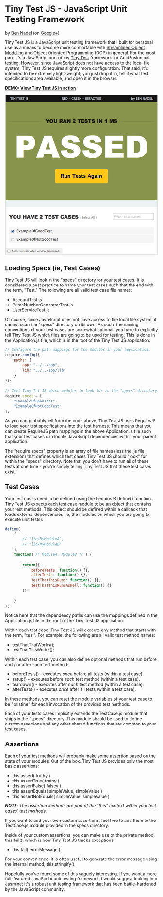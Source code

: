 
# Tiny Test JS - JavaScript Unit Testing Framework

by [Ben Nadel][bennadel] (on [Google+][google-plus])

Tiny Test JS is a JavaScript unit testing framework that I built for personal use as a 
means to become more comfortable with [Streamlined Object Modeling][streamlined] and 
Object Oriented Programming (OOP) in general. For the most part, it's a JavaScript port
of my [Tiny Test][tinytest] framework for ColdFusion unit testing. However, since 
JavaScript does not have access to the local file system, Tiny Test JS requires slightly
more configuration. That said, it's intended to be extremely light-weight; you just drop
it in, tell it what test specifications area available, and open it in the browser.

__[DEMO: View Tiny Test JS in action][demo]__

![Tiny Test JS in action][screenshot]

## Loading Specs (ie, Test Cases)

Tiny Test JS will look in the "specs" directory for your test cases. It is considered a
best practice to name your test cases such that the end with the term, "Test." The 
following are all valid test case file names:

* AccountTest.js
* PrimeNumberGeneratorTest.js
* UserServiceTest.js

Of course, since JavaScript does not have access to the local file system, it cannot 
scan the "specs" directory on its own. As such, the naming conventions of your test cases
are somewhat optional; you have to explicitly tell Tiny Test JS which files are going to 
be used for testing. This is done in the Application.js file, which is in the root of the
Tiny Test JS application:

```JavaScript
// Configure the path mappings for the modules in your application.
require.config({
	paths: {
		app: "../../app",
		lib: "../../app/lib"
	}
});

// Tell Tiny Tst JS which modules to look for in the "specs" directory.
require.specs = [
	"ExampleOfGoodTest",
	"ExampleOfNotGoodTest"
];
```

As you can probably tell from the code above, Tiny Test JS uses RequireJS to load your
test specifications into the test harness. This means that you can create RequireJS path 
mappings in the above Application.js file such that your test cases can locate JavaScript
dependencies within your parent application.

The "require.specs" property is an array of file names (less the .js file extension) that
defines which test cases Tiny Test JS should "look" for within the "specs" directory. 
Note that you don't have to run all of these tests at one time - you're simply telling 
Tiny Test JS that these test cases exist.

## Test Cases

Your test cases need to be defined using the RequireJS define() function. Tiny Test JS
expects each test case module to be an object that contains your test methods. This 
object should be defined within a callback that loads external dependencies (ie, the 
modules on which you are going to execute unit tests):

```JavaScript
define(
	[
		// "lib/MyModuleA",
		// "lib/MyModuleB"
	],
	function( /* ModuleA, ModuleB */ ) {

		return({
			beforeTests: function() {},
			afterTests: function() {},
			testThatThisRuns: function() {},
			testThatThisRunsAsWell: function() {}
		});

	}
);
```

Notice here that the dependency paths can use the mappings defined in the Application.js
file in the root of the Tiny Test JS application.

Within each test case, Tiny Test JS will execute any method that starts with the term,
"test". For example, the following are all valid test method names:

* testThatThatWorks();
* testThatThisWorks();

Within each test case, you can also define optional methods that run before and / or 
after each test method:

* beforeTests() - executes _once_ before all tests (within a test case).
* setup() - executes before _each_ test method (within a test case).
* teardown() - executes after _each_ test method (within a test case).
* afterTests() - executes _once_ after all tests (within a test case).

In these methods, you can reset the module variables of your test case to be "pristine" 
for each invocation of the provided test methods.

Each of your tests cases implicitly extends the TestCase.js module that ships in the 
"specs" directory. This module should be used to define custom assertions and any other
shared functions that are common to your test cases. 

## Assertions

Each of your test methods will probably make some assertion based on the state of your
modules. Out of the box, Tiny Test JS provides only the most basic assertions:

* this.assert( truthy )
* this.assertTrue( truthy )
* this.assertFalse( falsey )
* this.assertEquals( simpleValue, simpleValue )
* this.assertNotEquals( simpleValue, simpleValue )

_**NOTE**: The assertion methods are part of the "this" context within your test cases'
test methods._

If you want to add your own custom assertions, feel free to add them to the TestCase.js
module provided in the specs directory.

Inside of your custom assertions, you can make use of the private method, this.fail(), 
which is how Tiny Test JS tracks exceptions:

* this.fail( errorMessage )

For your convenience, it is often useful to generate the error message using the internal
method, this.stringify(). 

Hopefully you've found some of this vaguely interesting. If you want a more full-featured
JavaScript unit testing framework, I would suggest looking into [Jasmine][jasmine]; it's
a robust unit testing framework that has been battle-hardened by the JavaScript 
community.


[bennadel]: http://www.bennadel.com
[google-plus]: https://plus.google.com/108976367067760160494?rel=author
[streamlined]: https://github.com/bennadel/Streamlined-Object-Modeling
[tinytest]: https://github.com/bennadel/TinyTest
[screenshot]: ./tinytest/screenshots/pass.png?raw=true
[demo]: http://bennadel.github.io/TinyTestJS/
[jasmine]: http://pivotal.github.io/jasmine/
